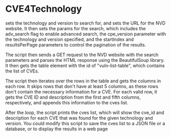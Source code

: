 # CVE4Technology

sets the technology and version to search for, and sets the URL for the NVD website. It then sets the params for the search, which includes the adv_search flag to enable advanced search, the cpe_version parameter with the technology and version specified, and the startIndex and resultsPerPage parameters to control the pagination of the results.

The script then sends a GET request to the NVD website with the search parameters and parses the HTML response using the BeautifulSoup library. It then gets the table element with the id of "vuln-list-table", which contains the list of CVEs.

The script then iterates over the rows in the table and gets the columns in each row. It skips rows that don't have at least 5 columns, as these rows don't contain the necessary information for a CVE. For each valid row, it gets the CVE ID and description from the first and fifth columns, respectively, and appends this information to the cves list.

After the loop, the script prints the cves list, which will show the cve_id and description for each CVE that was found for the given technology and version. You could modify this script to save the cves list to a JSON file or a database, or to display the results in a web page
